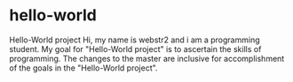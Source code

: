 # hello-world
Hello-World project
Hi, my name is webstr2 and i am a programming student. My goal for "Hello-World project" is to ascertain the skills of programming.
The changes to the master are inclusive for accomplishment of the goals in the "Hello-World project".
